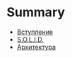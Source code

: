 # Summary

* [Вступление](README.md)
* [S.O.L.I.D.](first-question.md)
* [Архитектура](second-question.md)

